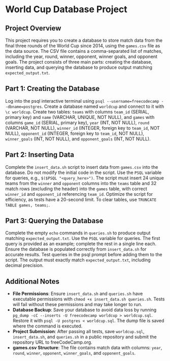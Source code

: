 # World Cup Database Project

## Project Overview

This project requires you to create a database to store match data from the final three rounds of the World Cup since 2014, using the `games.csv` file as the data source. The CSV file contains a comma-separated list of matches, including the year, round, winner, opponent, winner goals, and opponent goals. The project consists of three main parts: creating the database, inserting data, and querying the database to produce output matching `expected_output.txt`.

## Part 1: Creating the Database

Log into the psql interactive terminal using `psql --username=freecodecamp --dbname=postgres`. Create a database named `worldcup` and connect to it with `\c worldcup`. Create two tables: `teams` with columns `team_id` (SERIAL, primary key) and `name` (VARCHAR, UNIQUE, NOT NULL), and `games` with columns `game_id` (SERIAL, primary key), `year` (INT, NOT NULL), `round` (VARCHAR, NOT NULL), `winner_id` (INTEGER, foreign key to `team_id`, NOT NULL), `opponent_id` (INTEGER, foreign key to `team_id`, NOT NULL), `winner_goals` (INT, NOT NULL), and `opponent_goals` (INT, NOT NULL).

## Part 2: Inserting Data

Complete the `insert_data.sh` script to insert data from `games.csv` into the database. Do not modify the initial code in the script. Use the `PSQL` variable for queries, e.g., `$($PSQL "<query_here>")`. The script must insert 24 unique teams from the `winner` and `opponent` columns into the `teams` table and 32 match rows (excluding the header) into the `games` table, with correct `winner_id` and `opponent_id` referencing `team_id`. Optimize the script for efficiency, as tests have a 20-second limit. To clear tables, use `TRUNCATE TABLE games, teams;`.

## Part 3: Querying the Database

Complete the empty `echo` commands in `queries.sh` to produce output matching `expected_output.txt`. Use the `PSQL` variable for queries. The first query is provided as an example; complete the rest in a single line each. Ensure the database is populated correctly from `insert_data.sh` for accurate results. Test queries in the psql prompt before adding them to the script. The output must exactly match `expected_output.txt`, including decimal precision.

## Additional Notes

- **File Permissions**: Ensure `insert_data.sh` and `queries.sh` have executable permissions with `chmod +x insert_data.sh queries.sh`. Tests will fail without these permissions and may take longer to run.
- **Database Backup**: Save your database to avoid data loss by running `pg_dump -cC --inserts -U freecodecamp worldcup > worldcup.sql`. Restore it with `psql -U postgres < worldcup.sql`. The dump file is saved where the command is executed.
- **Project Submission**: After passing all tests, save `worldcup.sql`, `insert_data.sh`, and `queries.sh` in a public repository and submit the repository URL to freeCodeCamp.org.
- **games.csv Structure**: The file contains match data with columns: `year`, `round`, `winner`, `opponent`, `winner_goals`, and `opponent_goals`.
